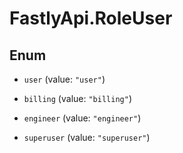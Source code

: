 # FastlyApi.RoleUser

## Enum


* `user` (value: `"user"`)

* `billing` (value: `"billing"`)

* `engineer` (value: `"engineer"`)

* `superuser` (value: `"superuser"`)


